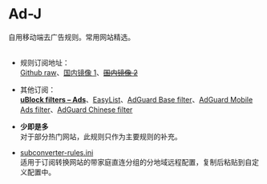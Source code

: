 # Ad-J
自用移动端去广告规则。常用网站精选。<br><br>

- 规则订阅地址：<br>
[Github raw](https://raw.githubusercontent.com/jk278/Ad-J/main/Ad-J.txt)、[国内镜像 1](https://raw.gitmirror.com/jk278/Ad-J/main/Ad-J.txt)、~~[国内镜像 2](https://raw.fastgit.org/jk278/Ad-J/main/Ad-J.txt)~~

- 其他订阅：<br>
**[uBlock filters – Ads](https://ublockorigin.github.io/uAssetsCDN/filters/filters.min.txt)**、[EasyList](https://easylist.to/easylist/easylist.txt)、[AdGuard Base filter](https://filters.adtidy.org/extension/ublock/filters/2_without_easylist.txt)、[AdGuard Mobile Ads filter](https://filters.adtidy.org/extension/ublock/filters/11.txt)、[AdGuard Chinese filter](https://filters.adtidy.org/extension/ublock/filters/224.txt)

- **少即是多**<br>
对于部分热门网站，此规则只作为主要规则的补充。

- [subconverter-rules.ini](https://raw.githubusercontent.com/jk278/Ad-J/refs/heads/main/subconverter-rules.ini)<br>
适用于订阅转换网站的带家庭直连分组的分地域远程配置，复制后粘贴到自定义配置中。
